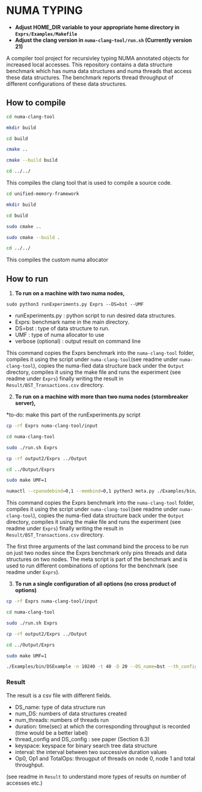 # NUMA TYPING 
* **Adjust HOME_DIR variable to your appropriate home directory in ```Exprs/Examples/Makefile```**
* **Adjust the clang version in ```numa-clang-tool/run.sh``` (Currently version 21)**



A compiler tool project for recursivley typing NUMA annotated objects for increased local accesses. This repository contains a data structure benchmark which has numa data structures and numa threads that access these data structures. The benchmark reports thread throughput of different configurations of these data structures.


## How to compile

```bash
cd numa-clang-tool

mkdir build 

cd build 

cmake ..

cmake --build build

cd ../../
```

This compiles the clang tool that is used to compile a source code.

```bash
cd unified-memory-framework

mkdir build

cd build 

sudo cmake ..

sudo cmake --build .

cd ../../
```
This compiles the custom numa allocator 

## How to run

1. **To run on a machine with two numa nodes,**

```sudo python3 runExperiments.py Exprs --DS=bst --UMF```

- runExperiments.py : python script to run desired data structures.
- Exprs: benchmark name in the main directory.
- DS=bst : type of data structure to run.
- UMF : type of numa allocator to use
- verbose (optional) : output result on command line

This command copies the Exprs benchmark into the ```numa-clang-tool``` folder, compiles it using the script under ```numa-clang-tool```(see readme under ```numa-clang-tool```), copies the numa-fied data structure back under the ```Output``` directory, compiles it using the make file and runs the experiment (see readme under ```Exprs```) finally writing the result in ```Result/BST_Transactions.csv``` directory.


2. **To run on a machine with more than two numa nodes (stormbreaker server),**

*to-do: make this part of the runExperiments.py script

```bash
cp -rf Exprs numa-clang-tool/input

cd numa-clang-tool

sudo ./run.sh Exprs

cp -rf output2/Exprs ../Output

cd ../Output/Exprs

sudo make UMF=1 

numactl --cpunodebind=0,1 --membind=0,1 python3 meta.py ./Examples/bin/DSExample --meta n:1000000 --meta t:40:80 --meta D:800 --meta DS_name:bst --meta th_config:numa:regular:reverse --meta DS_config:numa:regular --meta k:160  --meta i:10 >> ../../Result/BST_Transactions.csv
```


This command copies the Exprs benchmark into the ```numa-clang-tool``` folder, compiles it using the script under ```numa-clang-tool```(see readme under ```numa-clang-tool```), copies the numa-fied data structure back under the ```Output``` directory, compiles it using the make file and runs the experiment (see readme under ```Exprs```) finally writing the result in ```Result/BST_Transactions.csv``` directory.



The first three arguments of the last command bind the process to be run on just two nodes since the Exprs benchmark only pins threads and data structures on two nodes. The meta script is part of the benchmark and is used to run different combinations of options for the benchmark (see readme under ```Exprs```). 
    

3. **To run a single configuration of all options (no cross product of options)**

```bash
cp -rf Exprs numa-clang-tool/input

cd numa-clang-tool

sudo ./run.sh Exprs

cp -rf output2/Exprs ../Output

cd ../Output/Exprs

sudo make UMF=1 

./Examples/bin/DSExample -n 10240 -t 40 -D 20 --DS_name=bst --th_config=numa --DS_config=numa -k 160 -i 10
```

### Result 
The result is a csv file with different fields. 

- DS_name: type of data structure run
- num_DS: numbers of data structures created
- num_threads: numbers of threads run 
- duration: time(sec) at which the corresponding throughput is recorded (time would be a better label)
- thread_config and DS_config : see paper (Section 6.3)
- keyspace: keyspace for binary search tree data structure
- interval: the interval between two successive duration values 
- Op0, Op1 and TotalOps: througput of threads on node 0, node 1 and total throughput.

(see readme in ```Result``` to understand more types of results on number of accesses etc.)

